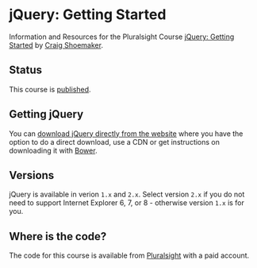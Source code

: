 # jQuery: Getting Started
Information and Resources for the Pluralsight Course [jQuery: Getting Started](http://www.pluralsight.com/courses/jquery-getting-started) by [Craig Shoemaker](http://craigshoemaker.net/about).

## Status
This course is [published](http://www.pluralsight.com/courses/jquery-getting-started).

## Getting jQuery
You can [download jQuery directly from the website](http://jquery.com) where you have the option to do a direct download, use a CDN or get instructions on downloading it with [Bower](http://bower.io/).

## Versions
jQuery is available in verion `1.x` and `2.x`. Select version `2.x` if you do not need to support Internet Explorer 6, 7, or 8 - otherwise version `1.x` is for you.

## Where is the code?
The code for this course is available from [Pluralsight](http://www.pluralsight.com) with a paid account.
